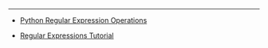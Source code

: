 
---

- [Python Regular Expression Operations](https://docs.python.org/3/library/re.html)

- [Regular Expressions Tutorial](https://www.regular-expressions.info/tutorial.html)


